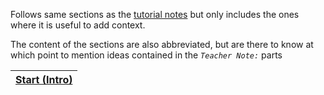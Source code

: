 Follows same sections as the [tutorial notes](../Tutorial/Intro.md) but only includes the ones where it is useful to add context.

The content of the sections are also abbreviated, but are there to know at which point to mention ideas contained in the _`Teacher Note:`_ parts

| [Start (Intro)](Intro.md) |
| ------------------------- |
